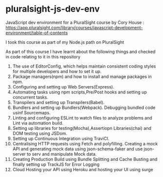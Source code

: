 # pluralsight-js-dev-env
JavaScript dev environment for a PluralSight course by Cory House : https://app.pluralsight.com/library/courses/javascript-development-environment/table-of-contents

I took this course as part of my Node.js path on PluralSight

As part of this course I have learnt about the following things and checked in code relating to it in this repository

1. The use of EditorConfig, which helps maintain consistent coding styles for multiple developers and how to set it up.
2. Package managers(npm) and how to install and manage packages in npm.
3. Configuring and setting up Web Servers(Express).
4. Automating tasks using npm scripts,Pre/Post hooks and setting up concurrent tasks.
5. Transpilers and setting up Transpilers(Babel).
6. Bundlers and setting up Bundlers(Webpack). Debugging bundled code usinf Sourcemaps.
7. Linting and configuring ESLint to watch files to analyze problems and Lint via automation build.
8. Setting up libraries for testing(Mocha),Assertiopn Libraries(chai) and DOM testing using JSDom.
9. Setting up Continuous Integration using TraviCI.
10. Centralising HTTP requests using Fetch and polyfilling. Creating a mock API and generating mock data using json-schema-faker and use json-server to serv and manipulate Mock data.
11. Creating Production Build using Bundle Splitting and Cache Busting and finally setting up TrackJS for Error Logging
12. Cloud Hosting your API using Heroku and hosting your UI using surge
